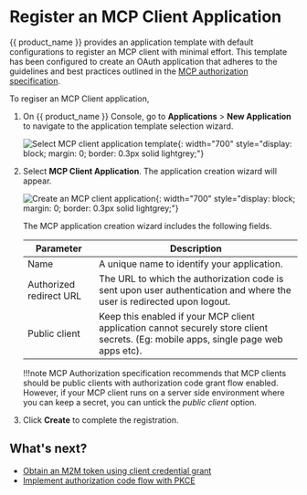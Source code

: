 # Register an MCP Client Application

{{ product_name }} provides an application template with default configurations to register an MCP client with minimal effort. This template has been configured to create an OAuth application that adheres to the guidelines and best practices outlined in the [MCP authorization specification](https://modelcontextprotocol.io/specification/2025-03-26/basic/authorization).

To regiser an MCP Client application,  

1. On {{ product_name }} Console, go to **Applications** > **New Application** to navigate to the application template selection wizard.

    ![Select MCP client application template]({{base_path}}/assets/img/guides/applications/select-mcp-client-app-template.png){: width="700" style="display: block; margin: 0; border: 0.3px solid lightgrey;"}

2. Select **MCP Client Application**. The application creation wizard will appear.

    ![Create an MCP client application]({{base_path}}/assets/img/guides/applications/create-mcp-client-application.png){: width="700" style="display: block; margin: 0; border: 0.3px solid lightgrey;"}

    The MCP application creation wizard includes the following fields.

    <table>
    <thead>
        <tr>
        <th>Parameter</th>
        <th>Description</th>
        </tr>
    </thead>
    <tbody>
        <tr>
            <td>Name</td>
            <td>A unique name to identify your application.</td>
        </tr>
        <tr>
            <td>Authorized redirect URL</td>
            <td>The URL to which the authorization code is sent upon user authentication and where the user is redirected upon logout.</td>
        </tr>
        <tr>
            <td>Public client</td>
            <td>Keep this enabled if your MCP client application cannot securely store client secrets. (Eg: mobile apps, single page web apps etc).</td>
        </tr>
    </tbody>
    </table>

    !!!note
        MCP Authorization specification recommends that MCP clients should be public clients with authorization code grant flow enabled. However, if your MCP client runs on a server side environment where you can keep a secret, you can untick the *public client* option.

3. Click **Create** to complete the registration.

## What's next?

- [Obtain an M2M token using client credential grant]({{base_path}}/references/grant-types/#client-credentials-grant)
- [Implement authorization code flow with PKCE]({{base_path}}/guides/authentication/oidc/implement-auth-code-with-pkce/)
